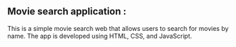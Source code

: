 ## Movie search application :

This is a simple movie search web that allows users to search for movies by name. The app is developed using HTML, CSS, and JavaScript.

